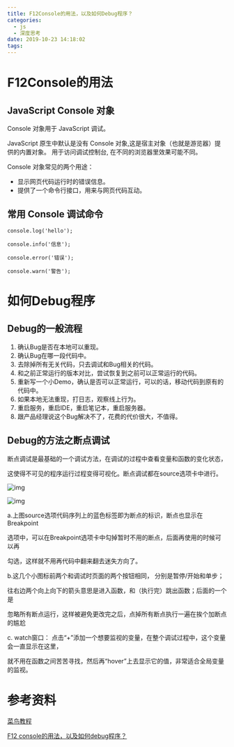```yaml
---
title: F12Console的用法，以及如何Debug程序？
categories:
  - js
  - 深度思考
date: 2019-10-23 14:18:02
tags:
---
```


# F12Console的用法

## JavaScript Console 对象

Console 对象用于 JavaScript 调试。

JavaScript 原生中默认是没有 Console 对象,这是宿主对象（也就是游览器）提供的内置对象。 用于访问调试控制台, 在不同的浏览器里效果可能不同。

Console 对象常见的两个用途：

- 显示网页代码运行时的错误信息。
- 提供了一个命令行接口，用来与网页代码互动。

## 常用 Console 调试命令

```
console.log('hello');

console.info('信息');

console.error('错误');

console.warn('警告');

```

# 如何Debug程序

## Debug的一般流程

1. 确认Bug是否在本地可以重现。
2. 确认Bug在哪一段代码中。
3. 去除掉所有无关代码，只去调试和Bug相关的代码。
4. 和之前正常运行的版本对比，尝试恢复到之前可以正常运行的代码。
5. 重新写一个小Demo，确认是否可以正常运行，可以的话，移动代码到原有的代码中。
6. 如果本地无法重现，打日志，观察线上行为。
7. 重启服务，重启IDE，重启笔记本，重启服务器。
8. 跟产品经理说这个Bug解决不了，花费的代价很大，不值得。

## Debug的方法之断点调试

断点调试是最基础的一个调试方法，在调试的过程中查看变量和函数的变化状态，

这使得不可见的程序运行过程变得可视化。断点调试都在source选项卡中进行。

 ![img](https://img-blog.csdnimg.cn/20190706155544493.jpg?x-oss-process=image/watermark,type_ZmFuZ3poZW5naGVpdGk,shadow_10,text_aHR0cHM6Ly9qbnNodS5ibG9nLmNzZG4ubmV0,size_16,color_FFFFFF,t_70) 



![img](https://img-blog.csdnimg.cn/20190706155603807.jpg?x-oss-process=image/watermark,type_ZmFuZ3poZW5naGVpdGk,shadow_10,text_aHR0cHM6Ly9qbnNodS5ibG9nLmNzZG4ubmV0,size_16,color_FFFFFF,t_70) 

a.上图source选项代码序列上的蓝色标签即为断点的标识，断点也显示在Breakpoint

选项中，可以在Breakpoint选项卡中勾掉暂时不用的断点，后面再使用的时候可以再

勾选，这样就不用再代码中翻来翻去迷失方向了。

b.这几个小图标前两个和调试时页面的两个按钮相同， 分别是暂停/开始和单步；

往右边两个向上向下的箭头意思是进入函数，和（执行完）跳出函数；后面的一个是

忽略所有断点运行，这样被避免更改完之后，点掉所有断点执行一遍在挨个加断点的尴尬

c. watch窗口： 点击“+”添加一个想要监视的变量，在整个调试过程中，这个变量会一直显示在这里，

就不用在函数之间苦苦寻找，然后再“hover”上去显示它的值，非常适合全局变量的监视。


# 参考资料

[菜鸟教程](https://www.runoob.com/w3cnote/javascript-console-object.html)

[F12 console的用法，以及如何debug程序？](https://blog.csdn.net/jnshu_it/article/details/77511725)